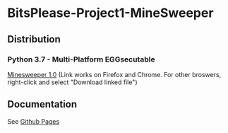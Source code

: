 # BitsPlease-Project1-MineSweeper
## Distribution
### Python 3.7 - Multi-Platform EGGsecutable
[Minesweeper 1.0](dist/Minesweeper-1.0-py3.7.egg.zip) (Link works on Firefox and Chrome. For other broswers, right-click and select "Download linked file")

## Documentation
See [Github Pages](https://zatkins-school.github.io/BitsPlease-Project1-MineSweeper/)
